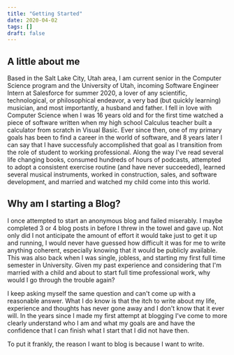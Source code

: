 ```yaml
---
title: "Getting Started"
date: 2020-04-02
tags: []
draft: false
---
```


## A little about me
Based in the Salt Lake City, Utah area, I am current senior in the Computer Science program and the University of Utah, incoming Software Engineer Intern at Salesforce for summer 2020, a lover of any scientific, technological, or philosophical endeavor, a very bad (but quickly learning) musician, and most importantly, a husband and father. I fell in love with Computer Science when I was 16 years old and for the first time watched a piece of software written when my high school Calculus teacher built a calculator from scratch in Visual Basic. Ever since then, one of my primary goals has been to find a career in the world of software, and 8 years later I can say that I have successfuly accomplished that goal as I transition from the role of student to working professional. Along the way I've read several life changing books, consumed hundreds of hours of podcasts, attempted to adopt a consistent exercise routine (and have never succeeded), learned several musical instruments, worked in construction, sales, and software development, and married and watched my child come into this world. 

## Why am I starting a Blog?
I once attempted to start an anonymous blog and failed miserably. I maybe completed 3 or 4 blog posts in before I threw in the towel and gave up. Not only did I not anticipate the amount of effort it would take just to get it up and running, I would never have guessed how difficult it was for me to write anything coherent, especially knowing that it would be publicly available. This was also back when I was single, jobless, and starting my first full time semester in University. Given my past experience and considering that I'm married with a child and about to start full time professional work, why would I go through the trouble again?

I keep asking myself the same question and can't come up with a reasonable answer. What I do know is that the itch to write about my life, experience and thoughts has never gone away and I don't know that it ever will. In the years since I made my first attempt at blogging I've come to more clearly understand who I am and what my goals are and have the confidence that I can finish what I start that I did not have then.

To put it frankly, the reason I want to blog is because I want to write.

